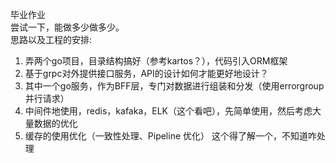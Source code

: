 毕业作业  
尝试一下，能做多少做多少。  
思路以及工程的安排:  
1. 弄两个go项目，目录结构搞好（参考kartos？），代码引入ORM框架  
2. 基于grpc对外提供接口服务，API的设计如何才能更好地设计？  
3. 其中一个go服务，作为BFF层，专门对数据进行组装和分发（使用errorgroup并行请求）  
4. 中间件地使用，redis，kafaka，ELK（这个看吧），先简单使用，然后考虑大量数据的优化
5. 缓存的使用优化（一致性处理、Pipeline 优化） 这个得了解一个，不知道咋处理  

